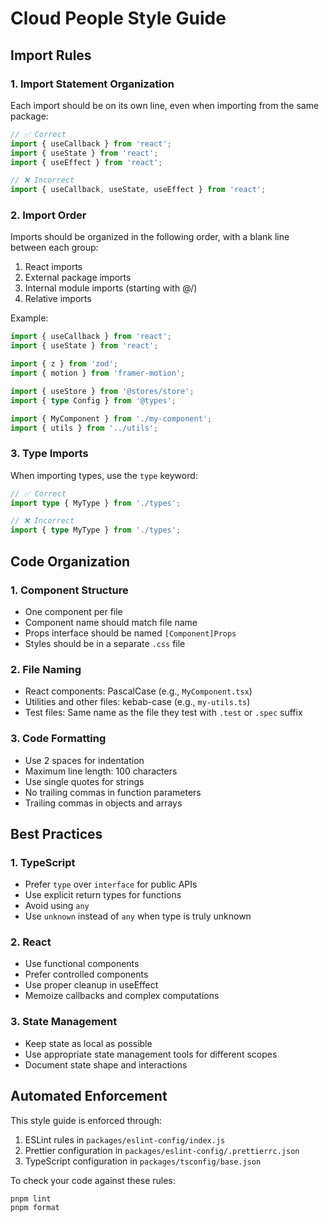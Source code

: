 # Cloud People Style Guide

## Import Rules

### 1. Import Statement Organization

Each import should be on its own line, even when importing from the same package:

```typescript
// ✅ Correct
import { useCallback } from 'react';
import { useState } from 'react';
import { useEffect } from 'react';

// ❌ Incorrect
import { useCallback, useState, useEffect } from 'react';
```

### 2. Import Order

Imports should be organized in the following order, with a blank line between each group:

1. React imports
2. External package imports
3. Internal module imports (starting with @/)
4. Relative imports

Example:
```typescript
import { useCallback } from 'react';
import { useState } from 'react';

import { z } from 'zod';
import { motion } from 'framer-motion';

import { useStore } from '@stores/store';
import { type Config } from '@types';

import { MyComponent } from './my-component';
import { utils } from '../utils';
```

### 3. Type Imports

When importing types, use the `type` keyword:

```typescript
// ✅ Correct
import type { MyType } from './types';

// ❌ Incorrect
import { type MyType } from './types';
```

## Code Organization

### 1. Component Structure

- One component per file
- Component name should match file name
- Props interface should be named `[Component]Props`
- Styles should be in a separate `.css` file

### 2. File Naming

- React components: PascalCase (e.g., `MyComponent.tsx`)
- Utilities and other files: kebab-case (e.g., `my-utils.ts`)
- Test files: Same name as the file they test with `.test` or `.spec` suffix

### 3. Code Formatting

- Use 2 spaces for indentation
- Maximum line length: 100 characters
- Use single quotes for strings
- No trailing commas in function parameters
- Trailing commas in objects and arrays

## Best Practices

### 1. TypeScript

- Prefer `type` over `interface` for public APIs
- Use explicit return types for functions
- Avoid using `any`
- Use `unknown` instead of `any` when type is truly unknown

### 2. React

- Use functional components
- Prefer controlled components
- Use proper cleanup in useEffect
- Memoize callbacks and complex computations

### 3. State Management

- Keep state as local as possible
- Use appropriate state management tools for different scopes
- Document state shape and interactions

## Automated Enforcement

This style guide is enforced through:

1. ESLint rules in `packages/eslint-config/index.js`
2. Prettier configuration in `packages/eslint-config/.prettierrc.json`
3. TypeScript configuration in `packages/tsconfig/base.json`

To check your code against these rules:
```bash
pnpm lint
pnpm format
```
